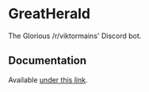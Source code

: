 # GreatHerald

The Glorious /r/viktormains' Discord bot.

## Documentation

Available [under this link](http://viktorbot.arcyvilk.com).
